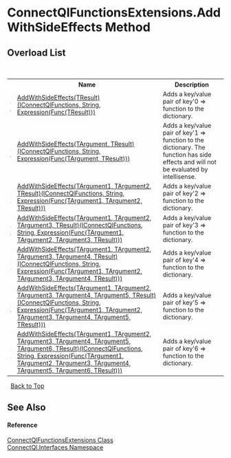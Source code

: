 # ConnectQlFunctionsExtensions.AddWithSideEffects Method 
 


## Overload List
&nbsp;<table><tr><th></th><th>Name</th><th>Description</th></tr><tr><td>![Public method](media/pubmethod.gif "Public method")![Static member](media/static.gif "Static member")</td><td><a href="M_ConnectQl_Interfaces_ConnectQlFunctionsExtensions_AddWithSideEffects__1">AddWithSideEffects(TResult)(IConnectQlFunctions, String, Expression(Func(TResult)))</a></td><td>
Adds a key/value pair of key'0 => function to the dictionary.</td></tr><tr><td>![Public method](media/pubmethod.gif "Public method")![Static member](media/static.gif "Static member")</td><td><a href="M_ConnectQl_Interfaces_ConnectQlFunctionsExtensions_AddWithSideEffects__2">AddWithSideEffects(TArgument, TResult)(IConnectQlFunctions, String, Expression(Func(TArgument, TResult)))</a></td><td>
Adds a key/value pair of key'1 => function to the dictionary. The function has side effects and will not be evaluated by intellisense.</td></tr><tr><td>![Public method](media/pubmethod.gif "Public method")![Static member](media/static.gif "Static member")</td><td><a href="M_ConnectQl_Interfaces_ConnectQlFunctionsExtensions_AddWithSideEffects__3">AddWithSideEffects(TArgument1, TArgument2, TResult)(IConnectQlFunctions, String, Expression(Func(TArgument1, TArgument2, TResult)))</a></td><td>
Adds a key/value pair of key'2 => function to the dictionary.</td></tr><tr><td>![Public method](media/pubmethod.gif "Public method")![Static member](media/static.gif "Static member")</td><td><a href="M_ConnectQl_Interfaces_ConnectQlFunctionsExtensions_AddWithSideEffects__4">AddWithSideEffects(TArgument1, TArgument2, TArgument3, TResult)(IConnectQlFunctions, String, Expression(Func(TArgument1, TArgument2, TArgument3, TResult)))</a></td><td>
Adds a key/value pair of key'3 => function to the dictionary.</td></tr><tr><td>![Public method](media/pubmethod.gif "Public method")![Static member](media/static.gif "Static member")</td><td><a href="M_ConnectQl_Interfaces_ConnectQlFunctionsExtensions_AddWithSideEffects__5">AddWithSideEffects(TArgument1, TArgument2, TArgument3, TArgument4, TResult)(IConnectQlFunctions, String, Expression(Func(TArgument1, TArgument2, TArgument3, TArgument4, TResult)))</a></td><td>
Adds a key/value pair of key'4 => function to the dictionary.</td></tr><tr><td>![Public method](media/pubmethod.gif "Public method")![Static member](media/static.gif "Static member")</td><td><a href="M_ConnectQl_Interfaces_ConnectQlFunctionsExtensions_AddWithSideEffects__6">AddWithSideEffects(TArgument1, TArgument2, TArgument3, TArgument4, TArgument5, TResult)(IConnectQlFunctions, String, Expression(Func(TArgument1, TArgument2, TArgument3, TArgument4, TArgument5, TResult)))</a></td><td>
Adds a key/value pair of key'5 => function to the dictionary.</td></tr><tr><td>![Public method](media/pubmethod.gif "Public method")![Static member](media/static.gif "Static member")</td><td><a href="M_ConnectQl_Interfaces_ConnectQlFunctionsExtensions_AddWithSideEffects__7">AddWithSideEffects(TArgument1, TArgument2, TArgument3, TArgument4, TArgument5, TArgument6, TResult)(IConnectQlFunctions, String, Expression(Func(TArgument1, TArgument2, TArgument3, TArgument4, TArgument5, TArgument6, TResult)))</a></td><td>
Adds a key/value pair of key'6 => function to the dictionary.</td></tr></table>&nbsp;
<a href="#connectqlfunctionsextensions.addwithsideeffects-method">Back to Top</a>

## See Also


#### Reference
<a href="T_ConnectQl_Interfaces_ConnectQlFunctionsExtensions">ConnectQlFunctionsExtensions Class</a><br /><a href="N_ConnectQl_Interfaces">ConnectQl.Interfaces Namespace</a><br />